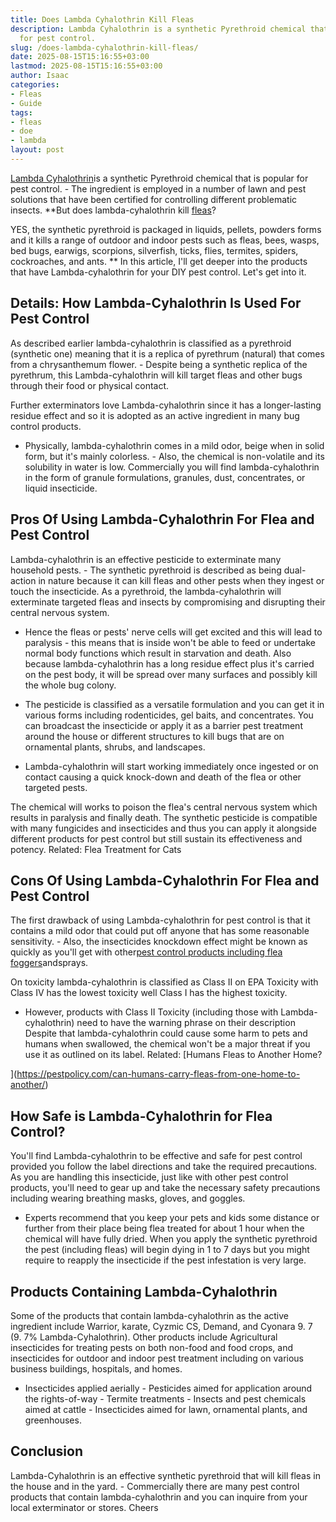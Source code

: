 ```yaml
---
title: Does Lambda Cyhalothrin Kill Fleas
description: Lambda Cyhalothrin is a synthetic Pyrethroid chemical that is popular
  for pest control.
slug: /does-lambda-cyhalothrin-kill-fleas/
date: 2025-08-15T15:16:55+03:00
lastmod: 2025-08-15T15:16:55+03:00
author: Isaac
categories:
- Fleas
- Guide
tags:
- fleas
- doe
- lambda
layout: post
---
```

[Lambda Cyhalothrin](http://npic.orst.edu/factsheets/l_cyhalogen.pdf)is a synthetic Pyrethroid chemical that is popular for pest control. - The ingredient is employed in a number of lawn and pest solutions that have been certified for controlling different problematic insects. **But does lambda-cyhalothrin kill [fleas](https://pestpolicy.com/does-apple-cider-vinegar-kill-fleas/)?

YES, the synthetic pyrethroid is packaged in liquids, pellets, powders forms and it kills a range of outdoor and indoor pests such as fleas, bees, wasps, bed bugs, earwigs, scorpions, silverfish, ticks, flies, termites, spiders, cockroaches, and ants. ** In this article, I'll get deeper into the products that have Lambda-cyhalothrin for your DIY pest control. Let's get into it.

##  Details: How Lambda-Cyhalothrin Is Used For Pest Control

As described earlier lambda-cyhalothrin is classified as a pyrethroid (synthetic one) meaning that it is a replica of pyrethrum (natural) that comes from a chrysanthemum flower. - Despite being a synthetic replica of the pyrethrum, this Lambda-cyhalothrin will kill target fleas and other bugs through their food or physical contact.

Further exterminators love Lambda-cyhalothrin since it has a longer-lasting residue effect and so it is adopted as an active ingredient in many bug control products.

- Physically, lambda-cyhalothrin comes in a mild odor, beige when in solid form, but it's mainly colorless. - Also, the chemical is non-volatile and its solubility in water is low. Commercially you will find lambda-cyhalothrin in the form of granule formulations, granules, dust, concentrates, or liquid insecticide.

##  Pros Of Using Lambda-Cyhalothrin For Flea and Pest Control

Lambda-cyhalothrin is an effective pesticide to exterminate many household pests. - The synthetic pyrethroid is described as being dual-action in nature because it can kill fleas and other pests when they ingest or touch the insecticide. As a pyrethroid, the lambda-cyhalothrin will exterminate targeted fleas and insects by compromising and disrupting their central nervous system.

- Hence the fleas or pests' nerve cells will get excited and this will lead to paralysis - this means that is inside won't be able to feed or undertake normal body functions which result in starvation and death. Also because lambda-cyhalothrin has a long residue effect plus it's carried on the pest body, it will be spread over many surfaces and possibly kill the whole bug colony.

- The pesticide is classified as a versatile formulation and you can get it in various forms including rodenticides, gel baits, and concentrates. You can broadcast the insecticide or apply it as a barrier pest treatment around the house or different structures to kill bugs that are on ornamental plants, shrubs, and landscapes.

- Lambda-cyhalothrin will start working immediately once ingested or on contact causing a quick knock-down and death of the flea or other targeted pests.

The chemical will works to poison the flea's central nervous system which results in paralysis and finally death. The synthetic pesticide is compatible with many fungicides and insecticides and thus you can apply it alongside different products for pest control but still sustain its effectiveness and potency. Related: Flea Treatment for Cats

##  Cons Of Using Lambda-Cyhalothrin For Flea and Pest Control

The first drawback of using Lambda-cyhalothrin for pest control is that it contains a mild odor that could put off anyone that has some reasonable sensitivity. - Also, the insecticides knockdown effect might be known as quickly as you'll get with other[pest control products including flea foggers](https://pestpolicy.com/best-fogger-for-fleas/)andsprays.

On toxicity lambda-cyhalothrin is classified as Class II on EPA Toxicity with Class IV has the lowest toxicity well Class I has the highest toxicity.

- However, products with Class II Toxicity (including those with Lambda-cyhalothrin) need to have the warning phrase on their description Despite that lambda-cyhalothrin could cause some harm to pets and humans when swallowed, the chemical won't be a major threat if you use it as outlined on its label. Related: [Humans Fleas to Another Home?

](https://pestpolicy.com/can-humans-carry-fleas-from-one-home-to-another/)

##  How Safe is Lambda-Cyhalothrin for Flea Control?

You'll find Lambda-cyhalothrin to be effective and safe for pest control provided you follow the label directions and take the required precautions. As you are handling this insecticide, just like with other pest control products, you'll need to gear up and take the necessary safety precautions including wearing breathing masks, gloves, and goggles.

- Experts recommend that you keep your pets and kids some distance or further from their place being flea treated for about 1 hour when the chemical will have fully dried. When you apply the synthetic pyrethroid the pest (including fleas) will begin dying in 1 to 7 days but you might require to reapply the insecticide if the pest infestation is very large.

##  Products Containing Lambda-Cyhalothrin

Some of the products that contain lambda-cyhalothrin as the active ingredient include Warrior, karate, Cyzmic CS, Demand, and Cyonara 9. 7 (9. 7% Lambda-Cyhalothrin). Other products include Agricultural insecticides for treating pests on both non-food and food crops, and insecticides for outdoor and indoor pest treatment including on various business buildings, hospitals, and homes.

- Insecticides applied aerially - Pesticides aimed for application around the rights-of-way - Termite treatments - Insects and pest chemicals aimed at cattle - Insecticides aimed for lawn, ornamental plants, and greenhouses.

##  Conclusion

Lambda-Cyhalothrin is an effective synthetic pyrethroid that will kill fleas in the house and in the yard. - Commercially there are many pest control products that contain lambda-cyhalothrin and you can inquire from your local exterminator or stores. Cheers
